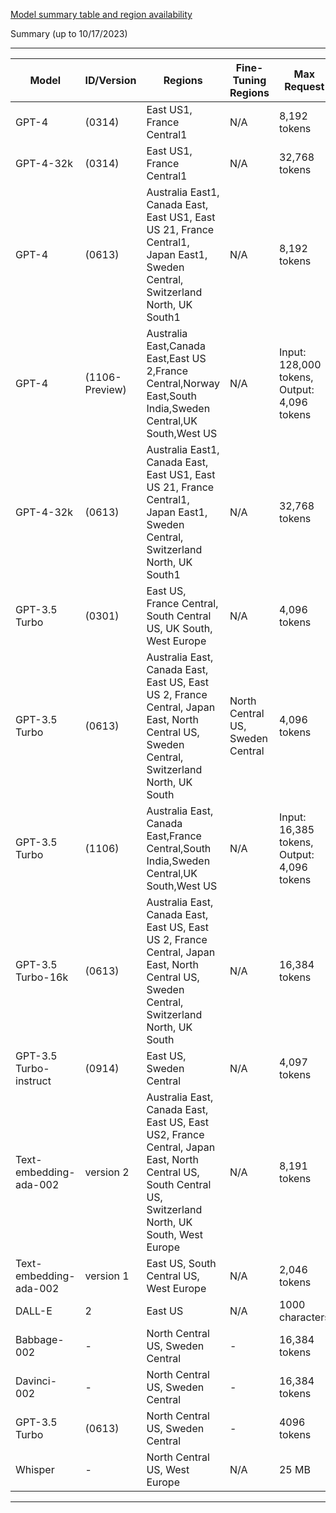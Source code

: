 [Model summary table and region availability](https://learn.microsoft.com/en-us/azure/ai-services/openai/concepts/models#model-summary-table-and-region-availability)

Summary (up to 10/17/2023)

---------------------------------------------------------
| Model | ID/Version | Regions | Fine-Tuning Regions | Max Request | Training Data (up to) |
|-------|------------|---------|---------------------|-------------|-----------------------|
| GPT-4 | (0314) | East US1, France Central1 | N/A | 8,192 tokens | September 2021 |
| GPT-4-32k |  (0314) | East US1, France Central1 | N/A | 32,768 tokens | September 2021 |
| GPT-4 | (0613) | Australia East1, Canada East, East US1, East US 21, France Central1, Japan East1, Sweden Central, Switzerland North, UK South1 | N/A | 8,192 tokens | September 2021 |
| GPT-4 | (1106-Preview) | Australia East,Canada East,East US 2,France Central,Norway East,South India,Sweden Central,UK South,West US|N/A | Input: 128,000 tokens, Output: 4,096 tokens | September 2021 |
| GPT-4-32k | (0613) | Australia East1, Canada East, East US1, East US 21, France Central1, Japan East1, Sweden Central, Switzerland North, UK South1 | N/A | 32,768 tokens | September 2021 |
| GPT-3.5 Turbo | (0301) | East US, France Central, South Central US, UK South, West Europe | N/A | 4,096 tokens | Sep 2021 |
| GPT-3.5 Turbo | (0613) | Australia East, Canada East, East US, East US 2, France Central, Japan East, North Central US, Sweden Central, Switzerland North, UK South | North Central US, Sweden Central | 4,096 tokens | Sep 2021 |
| GPT-3.5 Turbo | (1106) |Australia East, Canada East,France Central,South India,Sweden Central,UK South,West US|	N/A |Input: 16,385 tokens, Output: 4,096 tokens 	|Sep 2021|
| GPT-3.5 Turbo-16k | (0613) | Australia East, Canada East, East US, East US 2, France Central, Japan East, North Central US, Sweden Central, Switzerland North, UK South | N/A | 16,384 tokens | Sep 2021 |
| GPT-3.5 Turbo-instruct | (0914) | East US, Sweden Central | N/A | 4,097 tokens | Sep 2021 |
| Text-embedding-ada-002 | version 2 | Australia East, Canada East, East US, East US2, France Central, Japan East, North Central US, South Central US, Switzerland North, UK South, West Europe | N/A | 8,191 tokens | Sep 2021 |
| Text-embedding-ada-002 | version 1 | East US, South Central US, West Europe | N/A | 2,046 tokens | Sep 2021 |
| DALL-E | 2 | East US | N/A | 1000 characters | N/A |
| Babbage-002 | - | North Central US, Sweden Central | - | 16,384 tokens | Sep 2021 |
| Davinci-002 | - | North Central US, Sweden Central | - | 16,384 tokens | Sep 2021 |
| GPT-3.5 Turbo | (0613) | North Central US, Sweden Central | - | 4096 tokens | Sep 2021 |
| Whisper | - | North Central US, West Europe | N/A | 25 MB | N/A |
---------------------------------------------------------
